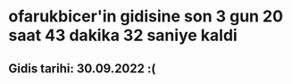 # ofarukbicer'in gidisine son 3 gun 20 saat 43 dakika 32 saniye kaldi

## Gidis tarihi: 30.09.2022 :(